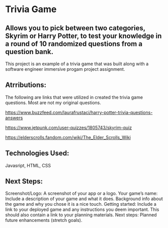 
# Trivia Game
## Allows you to pick between two categories, Skyrim or Harry Potter, to test your knowledge in a round of 10 randomized questions from a question bank. 

This project is an example of a trivia game that was built along with a software engineer immersive progam project assignment. 

## Atrributions:
The following are links that were utilized in created the trivia game questions. Most are not my original questions.

https://www.buzzfeed.com/laurafrustaci/harry-potter-trivia-questions-answers

https://www.jetpunk.com/user-quizzes/1805743/skyrim-quiz

https://elderscrolls.fandom.com/wiki/The_Elder_Scrolls_Wiki

## Technologies Used:

Javasript, HTML, CSS

## Next Steps:


Screenshot/Logo: A screenshot of your app or a logo.
Your game’s name: Include a description of your game and what it does. Background info about the game and why you chose it is a nice touch.
Getting started: Include a link to your deployed game and any instructions you deem important. This should also contain a link to your planning materials.
Next steps: Planned future enhancements (stretch goals).
